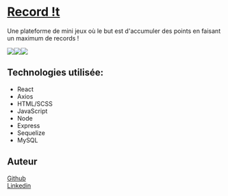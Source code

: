 # [Record !t](https://recordit.games/)
Une plateforme de mini jeux où le but est d'accumuler des points en faisant un maximum de records !

<div align="center">
  <div style="display: flex;">
    <div>
    <img src="https://user-images.githubusercontent.com/70105093/144502855-4e56bcdf-4f28-4a5b-9798-b5183904dbf0.png" />
      </div>
    <div>
    <img src="https://user-images.githubusercontent.com/70105093/144501657-f6b0cea1-d863-4baf-9563-cf774b5e9fed.png" />
    </div>
    <div>
    <img src="https://user-images.githubusercontent.com/70105093/144502991-d8a73458-794d-4f7c-a761-ead7559ab8e8.png" />
    </div>
  </div>
</div>  

## Technologies utilisée:

* React
* Axios
* HTML/SCSS
* JavaScript
* Node
* Express
* Sequelize
* MySQL


## Auteur
[Github](https://github.com/Zararthustra)  
[Linkedin](https://www.linkedin.com/in/mayerarthur)
